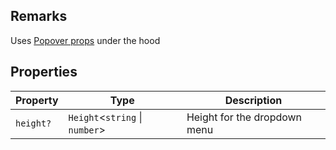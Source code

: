 ## Remarks

Uses [Popover props](https://v7.mantine.dev/core/popover/?t=props) under the hood

## Properties

| Property                      | Type                             | Description                  |
| ----------------------------- | -------------------------------- | ---------------------------- |
| <a id="height"></a> `height?` | `Height`\<`string` \| `number`\> | Height for the dropdown menu |
